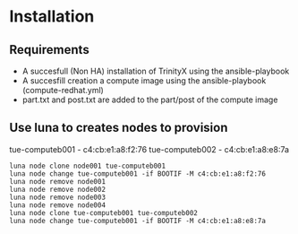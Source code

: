 # Installation

## Requirements

- A succesfull (Non HA) installation of TrinityX using the ansible-playbook
- A succesfill creation a compute image using the ansible-playbook (compute-redhat.yml)
- part.txt and post.txt are added to the part/post of the compute image 

## Use luna to creates nodes to provision

tue-computeb001 - c4:cb:e1:a8:f2:76
tue-computeb002 - c4:cb:e1:a8:e8:7a

```shell
luna node clone node001 tue-computeb001 
luna node change tue-computeb001 -if BOOTIF -M c4:cb:e1:a8:f2:76
luna node remove node001
luna node remove node002
luna node remove node003
luna node remove node004
luna node clone tue-computeb001 tue-computeb002 
luna node change tue-computeb001 -if BOOTIF -M c4:cb:e1:a8:e8:7a
```
